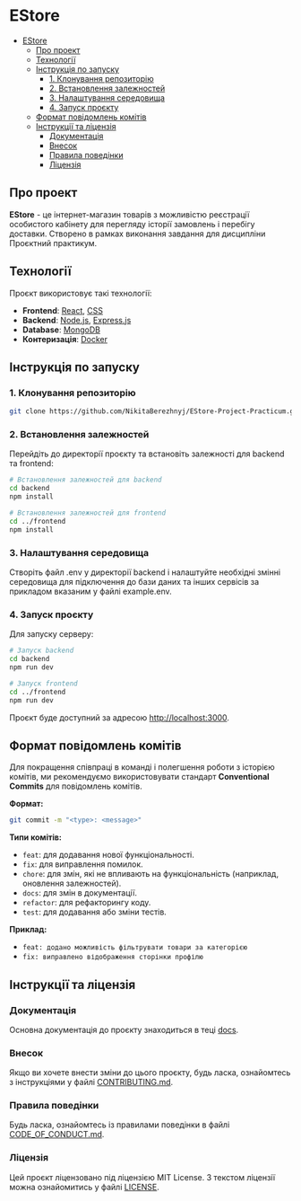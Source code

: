 # EStore

- [EStore](#estore)
  - [Про проект](#про-проект)
  - [Технології](#технології)
  - [Інструкція по запуску](#інструкція-по-запуску)
    - [1. Клонування репозиторію](#1-клонування-репозиторію)
    - [2. Встановлення залежностей](#2-встановлення-залежностей)
    - [3. Налаштування середовища](#3-налаштування-середовища)
    - [4. Запуск проєкту](#4-запуск-проєкту)
  - [Формат повідомлень комітів](#формат-повідомлень-комітів)
  - [Інструкції та ліцензія](#інструкції-та-ліцензія)
    - [Документація](#документація)
    - [Внесок](#внесок)
    - [Правила поведінки](#правила-поведінки)
    - [Ліцензія](#ліцензія)

## Про проект

**EStore** - це інтернет-магазин товарів з можливістю реєстрації особистого кабінету для перегляду історії замовлень і перебігу доставки. Створено в рамках виконання завдання для дисципліни Проєктний практикум.

## Технології

Проєкт використовує такі технології:

- **Frontend**: [React](https://reactjs.org/), [CSS](https://developer.mozilla.org/en-US/docs/Web/CSS)
- **Backend**: [Node.js](https://nodejs.org/), [Express.js](https://expressjs.com/)
- **Database**: [MongoDB](https://www.mongodb.com/)
- **Контеризація**: [Docker](https://www.docker.com/)

## Інструкція по запуску

### 1. Клонування репозиторію

```bash
git clone https://github.com/NikitaBerezhnyj/EStore-Project-Practicum.git
```

### 2. Встановлення залежностей

Перейдіть до директорії проєкту та встановіть залежності для backend та frontend:

```bash
# Встановлення залежностей для backend
cd backend
npm install

# Встановлення залежностей для frontend
cd ../frontend
npm install
```

### 3. Налаштування середовища

Створіть файл .env у директорії backend і налаштуйте необхідні змінні середовища для підключення до бази даних та інших сервісів за прикладом вказаним у файлі example.env.

### 4. Запуск проєкту

Для запуску серверу:

```bash
# Запуск backend
cd backend
npm run dev

# Запуск frontend
cd ../frontend
npm run dev
```

Проєкт буде доступний за адресою [http://localhost:3000](http://localhost:3000).

## Формат повідомлень комітів

Для покращення співпраці в команді і полегшення роботи з історією комітів, ми рекомендуємо використовувати стандарт **Conventional Commits** для повідомлень комітів.

**Формат:**

```bash
git commit -m "<type>: <message>"
```

**Типи комітів:**

- `feat`: для додавання нової функціональності.
- `fix`: для виправлення помилок.
- `chore`: для змін, які не впливають на функціональність (наприклад, оновлення залежностей).
- `docs`: для змін в документації.
- `refactor`: для рефакторингу коду.
- `test`: для додавання або зміни тестів.

**Приклад:**

- `feat: додано можливість фільтрувати товари за категорією`
- `fix: виправлено відображення сторінки профілю`

## Інструкції та ліцензія

### Документація

Основна документація до проєкту знаходиться в теці [docs](./docs).

### Внесок

Якщо ви хочете внести зміни до цього проєкту, будь ласка, ознайомтесь з інструкціями у файлі [CONTRIBUTING.md](CONTRIBUTING.md).

### Правила поведінки

Будь ласка, ознайомтесь із правилами поведінки в файлі [CODE_OF_CONDUCT.md](CODE_OF_CONDUCT.md).

### Ліцензія

Цей проєкт ліцензовано під ліцензією MIT License. З текстом ліцензії можна ознайомитись у файлі [LICENSE](LICENSE).
